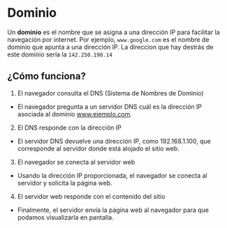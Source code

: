 # Dominio

Un **dominio** es el nombre que se asigna a una dirección IP para facilitar la navegación por internet. Por ejemplo, `www.google.com` es el nombre de dominio que apunta a una dirección IP. La direccion que hay destrás de este dominio sería la  `142.250.190.14`

## ¿Cómo funciona? 

1. El navegador consulta el DNS (Sistema de Nombres de Dominio)

- El navegador pregunta a un servidor DNS cuál es la dirección IP asociada al dominio www.ejemplo.com.

2. El DNS responde con la dirección IP

- El servidor DNS devuelve una dirección IP, como 192.168.1.100, que corresponde al servidor donde está alojado el sitio web.

3. El navegador se conecta al servidor web

- Usando la dirección IP proporcionada, el navegador se conecta al servidor y solicita la página web.

4. El servidor web responde con el contenido del sitio

- Finalmente, el servidor envía la página web al navegador para que podamos visualizarla en pantalla.
